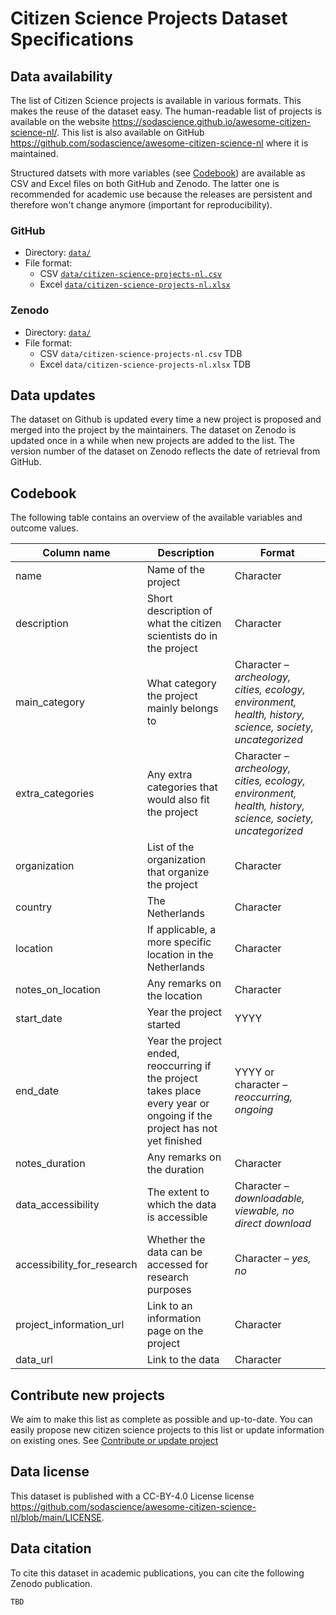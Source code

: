 # Citizen Science Projects Dataset Specifications

## Data availability 

The list of Citizen Science projects is available in various formats. This makes the reuse 
of the dataset easy. The human-readable list of projects is available on the website 
https://sodascience.github.io/awesome-citizen-science-nl/. This list is also available on
GitHub https://github.com/sodascience/awesome-citizen-science-nl where it is 
maintained.

Structured datsets with more variables (see [Codebook](#codebook)) are available as CSV and 
Excel files on both GitHub and Zenodo. The latter one is recommended for academic use because
the releases are persistent and therefore won't change anymore (important for reproducibility).

### GitHub

- Directory: [`data/`](https://github.com/sodascience/awesome-citizen-science-nl/tree/main/data)
- File format: 
  - CSV [`data/citizen-science-projects-nl.csv`](https://github.com/sodascience/awesome-citizen-science-nl/tree/main/data/citizen-science-projects-nl.csv)
  - Excel [`data/citizen-science-projects-nl.xlsx`](https://github.com/sodascience/awesome-citizen-science-nl/tree/main/data/citizen-science-projects-nl.xlsx)

### Zenodo

- Directory: [`data/`](https://github.com/sodascience/awesome-citizen-science-nl/tree/main/data)
- File format: 
  - CSV `data/citizen-science-projects-nl.csv` TDB
  - Excel `data/citizen-science-projects-nl.xlsx` TDB

## Data updates

The dataset on Github is updated every time a new project is proposed and merged into the 
project by the maintainers. The dataset on Zenodo is updated once in a while when new projects 
are added to the list. The version number of the dataset on Zenodo reflects the date of 
retrieval from GitHub. 

## Codebook

The following table contains an overview of the available variables and outcome values.

| Column name | Description    | Format    |
|-|-|-|
| name    | Name of the project | Character    |
| description    | Short description of what the citizen scientists do in the project    | Character    |
| main_category    | What category the project mainly belongs to     | Character – *archeology, cities, ecology, environment, health, history, science, society, uncategorized*     |
| extra_categories    | Any extra categories that would also fit the project     | Character – *archeology, cities, ecology, environment, health, history, science, society, uncategorized*    |
| organization    | List of the organization that organize the project    | Character    |
| country    | The Netherlands    | Character    |
| location    | If applicable, a more specific location in the Netherlands    | Character    |
| notes_on_location    | Any remarks on the location    | Character    |
| start_date    | Year the project started    | YYYY    |
| end_date    | Year the project ended, reoccurring if the project takes place every year or ongoing if the project has not yet finished    | YYYY or character – *reoccurring, ongoing*    |
| notes_duration    | Any remarks on the duration    | Character    |
| data_accessibility    | The extent to which the data is accessible    | Character – *downloadable, viewable, no direct download*    |
| accessibility_for_research    | Whether the data can be accessed for research purposes    | Character – *yes, no*    |
| project_information_url    | Link to an information page on the project    | Character    |
| data_url    | Link to the data    | Character    |

## Contribute new projects

We aim to make this list as complete as possible and up-to-date. You can easily propose new 
citizen science projects to this list or update information on existing ones. See 
[Contribute or update project](https://github.com/sodascience/awesome-citizen-science-nl#contribute-or-update-project)

## Data license

This dataset is published with a CC-BY-4.0 License license https://github.com/sodascience/awesome-citizen-science-nl/blob/main/LICENSE. 

## Data citation

To cite this dataset in academic publications, you can cite the following Zenodo publication. 

```
TBD
```
